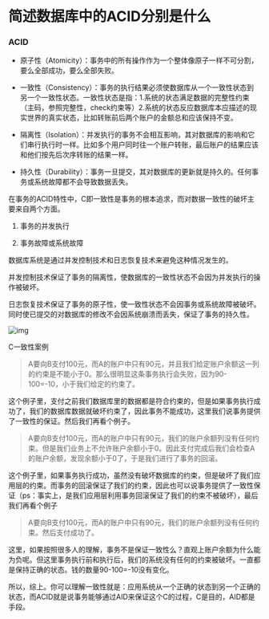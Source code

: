 # 简述数据库中的ACID分别是什么

### ACID

- 原子性（Atomicity）：事务中的所有操作作为一个整体像原子一样不可分割，要么全部成功，要么全部失败。

- 一致性（Consistency）：事务的执行结果必须使数据库从一个一致性状态到另一个一致性状态。一致性状态是指：1.系统的状态满足数据的完整性约束（主码，参照完整性，check约束等）2.系统的状态反应数据库本应描述的现实世界的真实状态，比如转账前后两个账户的金额总和应该保持不变。

- 隔离性（Isolation）：并发执行的事务不会相互影响，其对数据库的影响和它们串行执行时一样。比如多个用户同时往一个账户转账，最后账户的结果应该和他们按先后次序转账的结果一样。

- 持久性（Durability）：事务一旦提交，其对数据库的更新就是持久的。任何事务或系统故障都不会导致数据丢失。

在事务的ACID特性中，C即一致性是事务的根本追求，而对数据一致性的破坏主要来自两个方面。

1. 事务的并发执行

2. 事务故障或系统故障

数据库系统是通过并发控制技术和日志恢复技术来避免这种情况发生的。

并发控制技术保证了事务的隔离性，使数据库的一致性状态不会因为并发执行的操作被破坏。

日志恢复技术保证了事务的原子性，使一致性状态不会因事务或系统故障被破坏。同时使已提交的对数据库的修改不会因系统崩溃而丢失，保证了事务的持久性。

![img](https://img2018.cnblogs.com/blog/1422237/201811/1422237-20181122103102223-1059881337.png)



C一致性案例

> A要向B支付100元，而A的账户中只有90元，并且我们给定账户余额这一列的约束是不能小于0。那么很明显这条事务执行会失败，因为90-100=-10，小于我们给定的约束了。

这个例子里，支付之前我们数据库里的数据都是符合约束的，但是如果事务执行成功了，我们的数据库数据就破坏约束了，因此事务不能成功，这里我们说事务提供了一致性的保证。然后我们再看个例子。

>A要向B支付100元，而A的账户中只有90元，我们的账户余额列没有任何约束。但是我们业务上不允许账户余额小于0。因此支付完成后我们会检查A的账户余额，发现余额小于0了，于是我们进行了事务的回滚。

这个例子里，如果事务执行成功，虽然没有破坏数据库的约束，但是破坏了我们应用层的约束。而事务的回滚保证了我们的约束，因此也可以说事务提供了一致性保证（ps：事实上，是我们应用层利用事务回滚保证了我们的约束不被破坏），最后我们再看个例子

>A要向B支付100元，而A的账户中只有90元，我们的账户余额列没有任何约束。然后支付成功了。

这里，如果按照很多人的理解，事务不是保证一致性么？直观上账户余额为什么能为负呢。但这里事务执行前和执行后，我们的系统没有任何的约束被破坏。一直都是保持正确的状态。钱的数量90-100=-10没有变化。

所以，综上。你可以理解一致性就是：应用系统从一个正确的状态到另一个正确的状态，而ACID就是说事务能够通过AID来保证这个C的过程，C是目的，AID都是手段。
